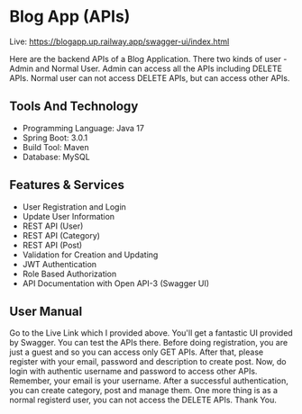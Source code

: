 # Blog App (APIs)
Live: https://blogapp.up.railway.app/swagger-ui/index.html

Here are the backend APIs of a Blog Application. There two kinds of user - Admin and Normal User. Admin can access all the APIs including DELETE APIs. Normal user can not access DELETE APIs, but can access other APIs.

## Tools And Technology
* Programming Language: Java 17
* Spring Boot: 3.0.1
* Build Tool: Maven
* Database: MySQL

## Features & Services
* User Registration and Login
* Update User Information
* REST API (User)
* REST API (Category)
* REST API (Post)
* Validation for Creation and Updating
* JWT Authentication
* Role Based Authorization
* API Documentation with Open API-3 (Swagger UI)

## User Manual
Go to the Live Link which I provided above. You'll get a fantastic UI provided by Swagger. You can test the APIs there. Before doing registration, you are just a guest and so you can access only GET APIs. After that, please register with your email, password and description to create post. Now, do login with authentic username and password to access other APIs. Remember, your email is your username. After a successful authentication, you can create category, post and manage them. One more thing is as a normal registerd user, you can not access the DELETE APIs. Thank You.  


